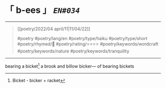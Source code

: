 # &#12300; b-ees &#12301; *`EN#034`*

---

> [[poetry/2022/04 april/11|11/04/22]]
> 
> #poetry 
> #poetry/lang/en 
> #poetry/type/haiku #poetry/type/short 
> #poetry/rhymed/🔴 
> #poetry/rating/⭐⭐⭐⭐ 
> #poetry/keywords/wordcraft #poetry/keywords/nature #poetry/keywords/tranquility

---

bearing a bicket[^1]
a brook and billow bicker—
of bearing bickets

[^1]: Bicket - bicker + racket